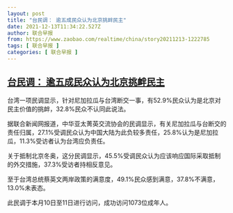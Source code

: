 ```yaml
---
layout: post
title: "台民调： 逾五成民众认为北京挑衅民主"
date: 2021-12-13T11:34:22.527Z
author: 联合早报
from: https://www.zaobao.com/realtime/china/story20211213-1222785
tags: [ 联合早报 ]
categories: [ 联合早报 ]
---
```

<!--1639420500000-->
[台民调： 逾五成民众认为北京挑衅民主](https://www.zaobao.com/realtime/china/story20211213-1222785)
------

<div>
<p>台湾一项民调显示，针对尼加拉瓜与台湾断交一事，有52.9%民众认为是北京对民主价值的挑衅，32.8%民众不认同此说法。</p><p>据联合新闻网报道，中华亚太菁英交流协会的民调显示，有关尼加拉瓜与台断交的责任归属，27.1%受调民众认为中国大陆为此负较多责任，25.8%认为是尼加拉瓜，11.3%受访者认为台湾应负责任。</p><p>关于抵制北京冬奥，这分民调显示，45.5%受调民众认为应该响应国际采取抵制的外交措施，37.3%受访者持相反意见。</p><section id="imu"><div id="dfp-ad-imu1">        </div></section><p>至于台湾总统蔡英文两岸政策的满意度，49.1%民众感到满意，37.8%不满意，13.0%未表态。</p><p>此民调于本月10日至11日进行访问，成功访问1073位成年人。</p>      <div class="cx_paywall_placeholder" id="sph_cdp_40"></div>
</div>
